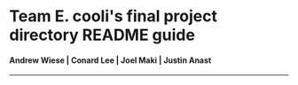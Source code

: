 # Team E. cooli's final project directory README guide
#### Andrew Wiese | Conard Lee | Joel Maki | Justin Anast  
----
